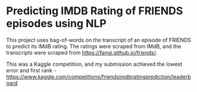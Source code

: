 # Predicting IMDB Rating of FRIENDS episodes using NLP

This project uses bag-of-words on the transcript of an episode of FRIENDS to predict its IMdB rating. The ratings were scraped from IMdB, and the transcripts were 
scraped from https://fangj.github.io/friends/. 

This was a Kaggle competition, and my submission achieved the lowest error and first rank - https://www.kaggle.com/competitions/friendsimdbratingprediction/leaderboard
